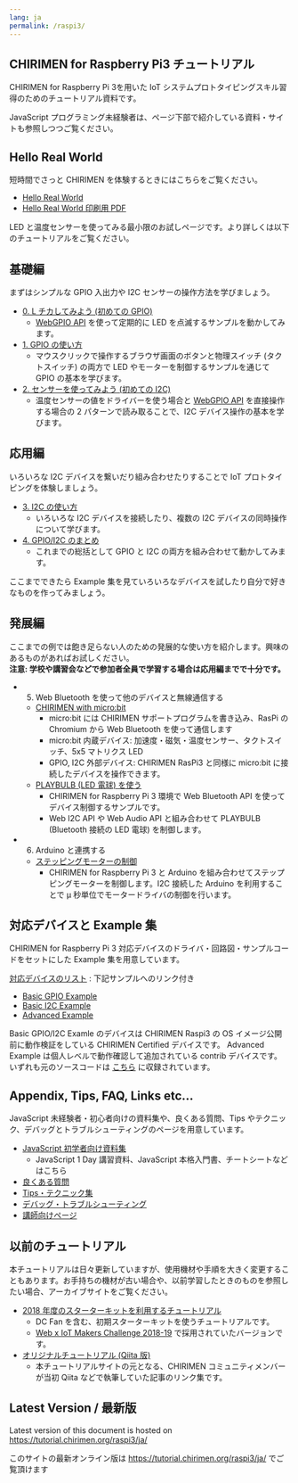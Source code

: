 ```yaml
---
lang: ja
permalink: /raspi3/
---
```


## CHIRIMEN for Raspberry Pi3 チュートリアル

CHIRIMEN for Raspberry Pi 3を用いた IoT システムプロトタイピングスキル習得のためのチュートリアル資料です。

JavaScript プログラミング未経験者は、ページ下部で紹介している資料・サイトも参照しつつご覧ください。

## Hello Real World

短時間でさっと CHIRIMEN を体験するときにはこちらをご覧ください。

- [Hello Real World](hellorealworld.md)
- [Hello Real World 印刷用 PDF](hellorealworld.pdf)

LED と温度センサーを使ってみる最小限のお試しページです。より詳しくは以下のチュートリアルをご覧ください。

## 基礎編

まずはシンプルな GPIO 入出力や I2C センサーの操作方法を学びましょう。

- [0. L チカしてみよう (初めての GPIO)](section0.md)
  - [WebGPIO API](http://browserobo.github.io/WebGPIO) を使って定期的に LED を点滅するサンプルを動かしてみます。
- [1. GPIO の使い方](section1.md)
  - マウスクリックで操作するブラウザ画面のボタンと物理スイッチ (タクトスイッチ) の両方で LED やモーターを制御するサンプルを通じて GPIO の基本を学びます。
- [2. センサーを使ってみよう (初めての I2C)](section2.md)
  - 温度センサーの値をドライバーを使う場合と [WebGPIO API](http://browserobo.github.io/WebI2C) を直接操作する場合の 2 パターンで読み取ることで、I2C デバイス操作の基本を学びます。

## 応用編

いろいろな I2C デバイスを繋いだり組み合わせたりすることで IoT プロトタイピングを体験しましょう。

- [3. I2C の使い方](section3.md)
  - いろいろな I2C デバイスを接続したり、複数の I2C デバイスの同時操作について学びます。
- [4. GPIO/I2C のまとめ](section4.md)
  - これまでの総括として GPIO と I2C の両方を組み合わせて動かしてみます。

ここまでできたら Example 集を見ていろいろなデバイスを試したり自分で好きなものを作ってみましょう。

## 発展編
ここまでの例では飽き足らない人のための発展的な使い方を紹介します。興味のあるものがあればお試しください。  
**注意: 学校や講習会などで参加者全員で学習する場合は応用編までで十分です。**

- 5. Web Bluetooth を使って他のデバイスと無線通信する
  - [CHIRIMEN with micro:bit](https://chirimen.org/chirimen-micro-bit/)
    - micro:bit には CHIRIMEN サポートプログラムを書き込み、RasPi の Chromium から Web Bluetooth を使って通信します
    - micro:bit 内蔵デバイス: 加速度・磁気・温度センサー、タクトスイッチ、5x5 マトリクス LED
    - GPIO, I2C 外部デバイス: CHIRIMEN RasPi3 と同様に micro:bit に接続したデバイスを操作できます。
  - [PLAYBULB (LED 電球) を使う](section5.md)
    - CHIRIMEN for Raspberry Pi 3 環境で Web Bluetooth API を使ってデバイス制御するサンプルです。
    - Web I2C API や Web Audio API と組み合わせて PLAYBULB (Bluetooth 接続の LED 電球) を制御します。
- 6. Arduino と連携する
  - [ステッピングモーターの制御](section6.md)
    - CHIRIMEN for Raspberry Pi 3 と Arduino を組み合わせてステップピングモーターを制御します。I2C 接続した Arduino を利用することで μ 秒単位でモータードライバの制御を行います。

## 対応デバイスと Example 集

CHIRIMEN for Raspberry Pi 3 対応デバイスのドライバ・回路図・サンプルコードをセットにした Example 集を用意しています。

[対応デバイスのリスト](partsList.md) : 下記サンプルへのリンク付き

- [Basic GPIO Example](https://r.chirimen.org/examples#gpioExamples)
- [Basic I2C Example](https://r.chirimen.org/examples#i2cExamples)
- [Advanced Example](https://r.chirimen.org/examples#advanced)

Basic GPIO/I2C Examle のデバイスは CHIRIMEN Raspi3 の OS イメージ公開前に動作検証をしている CHIRIMEN Certified デバイスです。
Advanced Example は個人レベルで動作確認して追加されている contrib デバイスです。いずれも元のソースコードは [こちら](https://github.com/chirimen-oh/chirimen-raspi3/tree/master/gc) に収録されています。

## Appendix, Tips, FAQ, Links etc...

JavaScript 未経験者・初心者向けの資料集や、良くある質問、Tips やテクニック、デバッグとトラブルシューティングのページを用意しています。

- [JavaScript 初学者向け資料集](/js/readme.md)
  - JavaScript 1 Day 講習資料、JavaScript 本格入門書、チートシートなどはこちら
- [良くある質問](faq.md)
- [Tips・テクニック集](tips.md)
- [デバッグ・トラブルシューティング](debug.md)
- [講師向けページ](teacher.md)

## 以前のチュートリアル

本チュートリアルは日々更新していますが、使用機材や手順を大きく変更することもあります。お手持ちの機材が古い場合や、以前学習したときのものを参照したい場合、アーカイブサイトをご覧ください。

- [2018 年度のスターターキットを利用するチュートリアル](https://webiot-2018--tutorial-chirimen-org.netlify.com/raspi3/ja/)
  - DC Fan を含む、初期スターターキットを使うチュートリアルです。
  - [Web x IoT Makers Challenge 2018-19](https://webiotmakers.github.io/) で採用されていたバージョンです。
- [オリジナルチュートリアル (Qiita 版)](deprecated.md)
  - 本チュートリアルサイトの元となる、CHIRIMEN コミュニティメンバーが当初 Qiita などで執筆していた記事のリンク集です。

<div class="hide-on-production">
  <!-- tutorial.chirimen.org では hide-on-production クラスの中は表示されない -->

  ## Latest Version / 最新版

  Latest version of this document is hosted on https://tutorial.chirimen.org/raspi3/ja/

  このサイトの最新オンライン版は https://tutorial.chirimen.org/raspi3/ja/ でご覧頂けます
</div>

